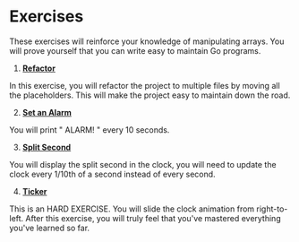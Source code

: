 # Exercises

These exercises will reinforce your knowledge of manipulating arrays. You will prove yourself that you can write easy to maintain Go programs.

1. **[Refactor](https://github.com/inancgumus/learngo/tree/master/15-arrays-project-clock/exercises/01-refactor)**

  In this exercise, you will refactor the project to multiple files by moving
  all the placeholders. This will make the project easy to maintain down the road.

2. **[Set an Alarm](https://github.com/inancgumus/learngo/tree/master/15-arrays-project-clock/exercises/02-alarm)**

  You will print " ALARM! " every 10 seconds.

3. **[Split Second](https://github.com/inancgumus/learngo/tree/master/15-arrays-project-clock/exercises/03-split-second)**

  You will display the split second in the clock, you will need to update the
  clock every 1/10th of a second instead of every second.

4. **[Ticker](https://github.com/inancgumus/learngo/tree/master/15-arrays-project-clock/exercises/04-ticker)**

  This is an HARD EXERCISE. You will slide the clock animation from right-to-left. After this exercise, you will truly feel that you've mastered everything you've learned so far.